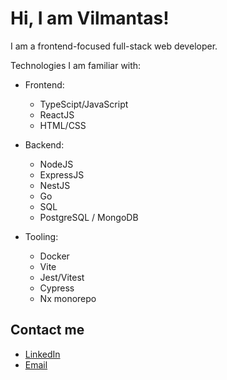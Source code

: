 # Hi, I am Vilmantas!

I am a frontend-focused full-stack web developer.
<!---
I come from Mechanical Engineering / Mechatronics / Manufacturing background
--->
Technologies I am familiar with:
- Frontend:
  - TypeScipt/JavaScript
  - ReactJS
  - HTML/CSS
    
- Backend:
  - NodeJS
  - ExpressJS
  - NestJS
  - Go
  - SQL
  - PostgreSQL / MongoDB
    
- Tooling: 
  - Docker
  - Vite
  - Jest/Vitest
  - Cypress
  - Nx monorepo

## Contact me

- [LinkedIn](https://www.linkedin.com/in/vilmantas-sudaris-63567586/)
- [Email](mailto:vilmantas.sudaris@gmail.com)

<!---
- 👋 Hi, I’m @vilmis04
- 👀 I’m interested in ...
- 🌱 I’m currently learning ...
- 💞️ I’m looking to collaborate on ...
- 📫 How to reach me ...
--->
<!---
vilmis04/vilmis04 is a ✨ special ✨ repository because its `README.md` (this file) appears on your GitHub profile.
You can click the Preview link to take a look at your changes.
--->

